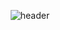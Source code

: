 <div align=center>

![header](https://capsule-render.vercel.app/api?type=Waving&color=gradient&customColorList=2E4374,4B527E,7C81AD&height=150&section=header&text=893107&fontColor=ffffff&fontSize=70&animation=fadeIn&fontAlignY=55)

</div>
